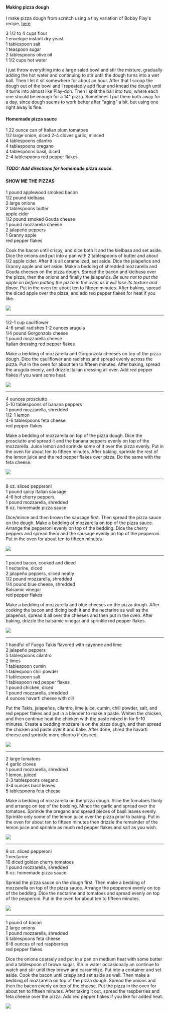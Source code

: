 #### Making pizza dough

I make pizza dough from scratch using a tiny variation of Bobby Flay's recipe, [here](https://www.epicurious.com/recipes/member/views/pizza-dough-bobby-flay-5b711de44e722a4f20884ace)

3 1/2 to 4 cups flour  
1 envelope instant dry yeast  
1 tablespoon salt  
1 teaspoon sugar  
2 tablespoons olive oil  
1 1/2 cups hot water  

I just throw everything into a large salad bowl and stir the mixture, gradually adding the hot water and continuing to stir until the dough turns into a wet ball. Then I let it sit somewhere for about an hour. After that I scoop the dough out of the bowl and I repeatedly add flour and knead the dough until it turns into almost like Play-doh. Then I split the ball into two, where each one should be enough for a 14" pizza. Sometimes I put them both away for a day, since dough seems to work better after "aging" a bit, but using one right away is fine.

#### Homemade pizza sauce

1 22 ounce can of Italian plum tomatoes  
1/2 large onion, diced
2-4 cloves garlic, minced  
4 tablespoons cilantro  
4 tablespoons oregano  
4 tablespoons basil, diced  
2-4 tablespoons red pepper flakes  

##### TODO: Add directions for homemade pizza sauce.


#### SHOW ME THE PIZZAS

1 pound applewood smoked bacon  
1/2 pound kielbasa  
2 large onions  
2 tablespoons butter  
apple cider  
1/2 pound smoked Gouda cheese  
1 pound mozzarella cheese  
2 jalapeño peppers  
1 Granny apple  
red pepper flakes  

Cook the bacon until crispy, and dice both it and the kielbasa and set aside. Dice the onions and put into a pan with 2 tablespoons of butter and about 1/2 apple cider. After it is all caramelized, set aside. Dice the jalapeños and Granny apple and set aside. Make a bedding of shredded mozzarella and Gouda cheeses on the pizza dough. Spread the bacon and kielbasa over the pizza, then the onions and finally the jalapeños. _Be sure not to put the apple on before putting the pizza in the oven as it will lose its texture and flavor._ Put in the oven for about ten to fifteen minutes. After baking, spread the diced apple over the pizza, and add red pepper flakes for heat if you like.

![](./images/bacon_kielbasa_apple_pizza.jpg)

<hr />

1/2-1 cup cauliflower  
4-6 small radishes
1-2 ounces arugula  
1/4 pound Gorgonzola cheese  
1 pound mozzarella cheese  
Italian dressing
red pepper flakes

Make a bedding of mozzarella and Gorgonzola cheeses on top of the pizza dough. Dice the cauliflower and radishes and spread evenly across the pizza. Put in the oven for about ten to fifteen minutes. After baking, spread the arugula evenly, and drizzle Italian dressing all over. Add red pepper flakes if you want some heat.

![](./images/cauliflower_radish_pizza.jpg)

<hr />

4 ounces prosciutto  
5-10 tablespoons of banana peppers  
1 pound mozzarella, shredded  
1/2-1 lemon  
4-6 tablespoons feta cheese  
red pepper flakes  

Make a bedding of mozzarella on top of the pizza dough. Dice the prosciutto and spread it and the banana peppers evenly on top of the mozzarella. Juice lemon and sprinkle some of it over the pizza evenly. Put in the oven for about ten to fifteen minutes. After baking, sprinkle the rest of the lemon juice and the red pepper flakes over pizza. Do the same with the feta cheese.

![](./images/prosciutto_banana_peppers_pizza.jpg)

<hr />

8 oz. sliced pepperoni  
1 pound spicy Italian sausage  
4-6 hot cherry peppers  
1 pound mozzarella, shredded  
8 oz. homemade pizza sauce  

Dice/mince and then brown the sausage first. Then spread the pizza sauce on the dough. Make a bedding of mozzarella on top of the pizza sauce. Arrange the pepperoni evenly on top of the bedding. Dice the cherry peppers and spread them and the sausage evenly on top of the pepperoni. Put in the oven for about ten to fifteen minutes.

![](./images/pepperoni_sausage_cherry_peppers_pizza.jpg)

<hr />

1 pound bacon, cooked and diced  
1 nectarine, diced  
2 jalapeño peppers, sliced neatly  
1/2 pound mozzarella, shredded  
1/4 pound blue cheese, shredded  
Balsamic vinegar  
red pepper flakes  

Make a bedding of mozzarella and blue cheeses on the pizza dough. After cooking the bacon and dicing both it and the nectarine as well as the jalapeños, spread it all over the cheeses and then put in the oven. After baking, drizzle the balsamic vinegar and sprinkle red pepper flakes.

![](./images/bacon_nectarine_jalapeno_pizza.jpg)

<hr />

1 handful of Fuego Takis flavored with cayenne and lime  
2 jalapeño peppers  
5 tablespoons cilantro  
2 limes  
1 tablespoon cumin  
1 tablespoon chili powder  
1 tablespoon salt  
1 tablespoon red pepper flakes  
1 pound chicken, diced  
1 pound mozzarella, shredded  
4 ounces havarti cheese with dill  

Put the Takis, jalapeños, cilantro, lime juice, cumin, chili powder, salt, and red pepper flakes and put in a blender to make a paste. Whiten the chicken, and then continue heat the chicken with the paste mixed in for 5-10 minutes. Create a bedding mozzarella on the pizza dough, and then spread the chicken and paste over it and bake. After done, shred the havarti cheese and sprinkle more cilantro if desired.

![](./images/chicken_takis_pizza.jpg)

<hr />

2 large tomatoes  
4 garlic cloves  
1 pound mozzarella, shredded  
1 lemon, juiced  
2-3 tablespoons oregano  
3-4 ounces basil leaves  
5 tablespoons feta cheese  

Make a bedding of mozzarella on the pizza dough. Slice the tomatoes thinly and arrange on top of the bedding. Mince the garlic and spread over the tomatoes. Sprinkle the oregano and spread pieces of basil leaves evenly. Sprinkle only some of the lemon juice over the pizza prior to baking. Put in the oven for about ten to fifteen minutes then drizzle the remainder of the lemon juice and sprinkle as much red pepper flakes and salt as you wish.

![](./images/tomato_garlic_basil_pizza.jpg)

<hr />

8 oz. sliced pepperoni  
1 nectarine  
10 diced golden cherry tomatoes  
1 pound mozzarella, shredded  
8 oz. homemade pizza sauce  

Spread the pizza sauce on the dough first. Then make a bedding of mozzarella on top of the pizza sauce. Arrange the pepperoni evenly on top of the bedding. Dice the nectarine and tomatoes and spread evenly on top of the pepperoni. Put in the oven for about ten to fifteen minutes.

![](./images/nectarine_pepperoni_pizza.jpg)

<hr />

1 pound of bacon  
2 large onions  
1 pound mozzarella, shredded  
5 tablespoons feta cheese  
6-8 ounces of red raspberries  
red pepper flakes  

Dice the onions coarsely and put in a pan on medium heat with some butter and a tablespoon of brown sugar. Stir in water occasionally an continue to watch and stir until they brown and caramelize. Put into a container and set aside. Cook the bacon until crispy and set aside as well. Then make a bedding of mozzarella on top of the pizza dough. Spread the onions and then the bacon evenly on top of the cheese. Put the pizza in the oven for about ten to fifteen minutes. After taking it out, spread the raspberries and feta cheese over the pizza. Add red pepper flakes if you like for added heat.

![](./images/raspberry_pizza.jpg)
